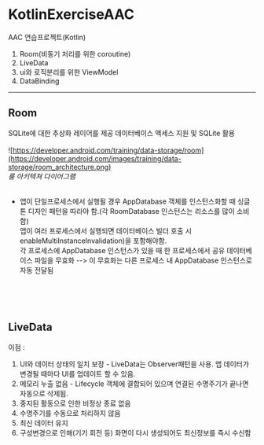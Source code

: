 # KotlinExerciseAAC
AAC 연습프로젝트(Kotlin)


1. Room(비동기 처리를 위한 coroutine)
2. LiveData
3. ui와 로직분리를 위한 ViewModel
4. DataBinding


<hr>

## Room

SQLite에 대한 추상화 레이어를 제공 데이터베이스 액세스 지원 및 SQLite 활용<br>
<br>
![https://developer.android.com/training/data-storage/room](https://developer.android.com/images/training/data-storage/room_architecture.png) 
<br>
*룸 아키텍쳐 다이어그램*
<br><br>
- 앱이 단일프로세스에서 실행될 경우 AppDatabase 객체를 인스턴스화할 때 싱글톤 디자인 패턴을 따라야 함.(각 RoomDatabase 인스턴스는 리소스를 많이 소비함)<br>
앱이 여러 프로세스에서 실행되면 데이터베이스 빌더 호출 시 enableMultiInstanceInvalidation)을 포함해야함. <br>
각 프로세스에 AppDatabase 인스턴스가 있을 때 한 프로세스에서 공유 데이터베이스 파일을 무효화 --> 이 무효화는 다른 프로세스 내 AppDatabase 인스턴스로 자동 전달됨
<br>
<br>
<br>

## LiveData

이점 :
1. UI와 데이터 상태의 일치 보장 - LiveData는 Observer패턴을 사용. 앱 데이터가 변경될 때마다 UI를 업데이트 할 수 있음.<br>
2. 메모리 누출 없음 - Lifecycle 객체에 결합되어 있으며 연결된 수명주기가 끝나면 자동으로 삭제됨.<br>
3. 중지된 활동으로 인한 비정상 종료 없음<br>
4. 수명주기를 수동으로 처리하지 않음<br>
5. 최신 데이터 유지<br>
6. 구성변경으로 인해(기기 회전 등) 화면이 다시 생성되어도 최신정보를 즉시 수신함
